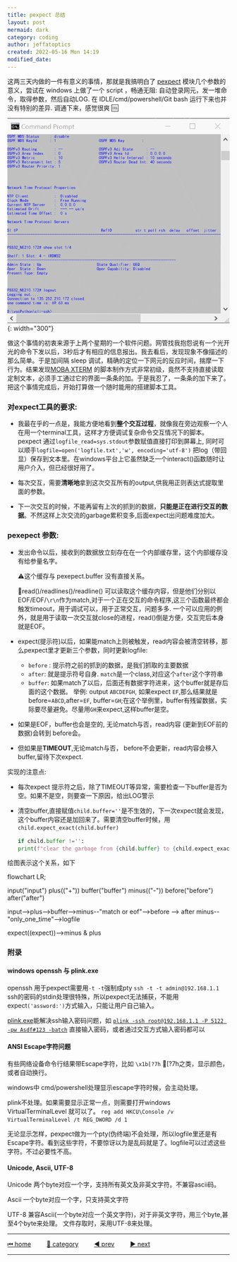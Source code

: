 ```yaml
---
title: pexpect 总结
layout: post
mermaid: dark
category: coding
author: jeffatoptics
created: 2022-05-16 Mon 14:19
modified_date:
---
```


这两三天内做的一件有意义的事情，那就是我搞明白了 [pexpect](https://pexpect.readthedocs.io/en/stable/) 模块几个参数的意义，尝试在 windows 上做了一个 script ，畅通无阻: 自动登录网元，发一堆命令，取得参数，然后自动LOG. 在 IDLE/cmd/powershell/Git bash 运行下来也并没有特别的差异. 调通下来，感觉很爽 🆒

![](../assets/20220516/script.gif){: width="300"}

做这个事情的初衷来源于上两个星期的一个软件问题。网管找我抱怨说有一个光开光的命令下发以后，3秒后才有相应的信息报出。我去看后，发现现象不像描述的那么简单。于是加间隔 sleep 调试，精确的定位一下网元的反应时间，揣摩一下行为。结果发现[MOBA XTERM](https://mobaxterm.mobatek.net) 的脚本制作方式非常初级，竟然不支持直接读取定制文本，必须手工通过它的界面一条条的加。于是我忍了，一条条的加下来了。 把这个事情完成后，开始打算做一个随时能用的搭建脚本工具。

### 对expect工具的要求:

- 我最在乎的一点是，我能方便地看到**整个交互过程**，就像我在旁边观察一个人在用一个terminal工具，这样才方便调试复杂命令交互情况下的脚本。pexpect 通过`logfile_read=sys.stdout`参数赋值直接打印到屏幕上, 同时可以顺手`logfile=open('logfile.txt','w', encoding='utf-8')` 把log（带回显）保存到文本里。在windows平台上它虽然缺乏一个interact()函数随时让用户介入，但已经很好用了。

- 每次交互，需要**清晰地**拿到这次交互所有的output,供我用正则表达式提取里面的参数。

- 下一次交互的时候，不能再留有上次的抓到的数据，**只能是正在进行交互的数据**。不然这样上次交流的garbage累积变多,后面expect出问题难度加大。

### pexepect 参数:

- 发出命令以后，接收到的数据放立刻存在在一个内部缓存里，这个内部缓存没有给参量名字。
    
    ⚠这个缓存与 pexepect.buffer 没有直接关系。

    📝read()/readlines()/readline() 可以读取这个缓存内容，但是他们分别以EOF/EOF/`\r\n`作为match,对于一个正在交互的命令程序,这三个函数最终都会触发timeout，用于调试可以，用于正常交互，问题多多. 一个可以应用的例外，就是用于读取一次交互就close的进程，read()倒是方便，交互完后本身就是EOF。

- expect(提示符)以后，如果能match上则被触发，read内容会被清空转移，那么pexpect里才更新三个参数，同时更新logfile: 
    - `before` : 提示符之前的抓到的数据，是我们抓取的主要数据 
    - `after`: 就是提示符号自身. `match`是一个class,对应这个`after`这个字符串
    - `buffer`: 如果match了以后，后面还有数据字符进来，这个buffer就是存后面的这个数据。 举例: output `ABCDEFGH`, 如果expect `EF`,那么结果就是before=`ABCD`,after=`EF`, buffer=`GH`;在这个举例里，buffer有残留数据，实际要尽量避免。尽量用`GH`来expect,这样buffer是空。
- 如果是EOF，buffer也会是空的, 无论match与否，read内容 (更新到EOF前的数据)会转到 before会。

- 但如果是**TIMEOUT**,无论match与否， before不会更新，read内容会移入buffer,留待下次expect.

实现的注意点:

- 每次expect 提示符之后，除了TIMEOUT等异常，需要检查一下buffer是否为空。如果不是空，则要查一下原因，给出LOG警示

- 清空buffer,直接赋值`child.buffer=''`是不生效的，下一次expect就会发现，这个buffer内容还是加回来了。需要清空buffer时候，用`child.expect_exact(child.buffer)`
    ```python
    if child.buffer !='':
    print(f"clear the garbage from {child.buffer} to {child.expect_exact(child.buffer)}")
    ```
绘图表示这个关系，如下

<div class='mermaid'>

flowchart LR;

input("input")
plus(("+"))
buffer("buffer")
minus(("-"))
before("before")
after("after")

input-->plus-->buffer-->minus--"match or eof"-->before --> after 
minus--"only_one_time"-->logfile

expect((expect))-->minus & plus
</div>

### 附录

#### windows openssh 与 plink.exe

openssh 用于pexpect需要用`-t -t`强制成pty
`ssh -t -t admin@192.168.1.1`
ssh的密码的stdin处理很特殊，所以pexpect无法捕获，不能用expect`('assword:')`方式输入，只能让用户自己输入。

[plink.exe](https://www.chiark.greenend.org.uk/~sgtatham/putty/latest.html)能解决ssh输入密码问题，如 [`plink -ssh root@192.168.1.1 -P 5122 -pw Asdf#123 -batch`](https://documentation.help/PuTTY/plink-usage.html) 直接输入密码，或者通过交互方式输入密码都可以

#### ANSI Escape字符问题

有些网络设备命令行结果带Escape字符，比如 `\x1b[?7h` [?7h之类，显示颜色，或者自动换行。

windows中 cmd/powershell处理显示escape字符时候，会主动处理。

plink不处理。如果需要显示正常一点，则需要打开windows VirtualTerminalLevel 就可以了。
`reg add HKCU\Console /v VirtualTerminalLevel /t REG_DWORD /d 1`

无论显示怎样，pexpect做为一个pty(伪终端)不会处理，所以logfile里还是有Escape字符。看到这些字符，不要惊讶以为是乱码就是了。logfile可以过滤这些字符。不过必要性不高。

#### Unicode, Ascii, UTF-8

Unicode 两个byte对应一个字，支持所有英文及非英文字符。不兼容ascii码。

Ascii 一个byte对应一个字，只支持英文字符

UTF-8 兼容Ascii(一个byte对应一个英文字符)，对于非英文字符，用三个byte,甚至4个byte来处理。
文件存取时，采用UTF-8来处理。



---

[⏮ home](../index.md) &nbsp; &nbsp; &nbsp; &nbsp; [🔀 category](../category.md) &nbsp; &nbsp; &nbsp; &nbsp; [◀️ prev](2022-05-14-pexpect-paramiko-asynchssh.md) &nbsp; &nbsp; &nbsp; &nbsp; [▶️ next](./2022-05-21-one-day.md)

---
